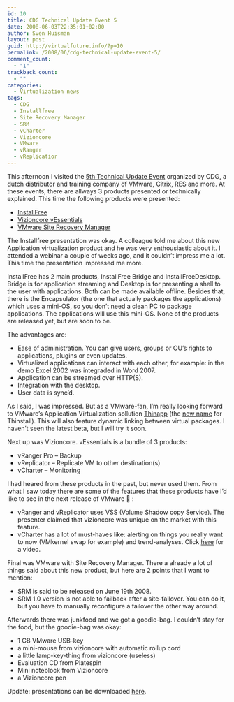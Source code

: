 ```yaml
---
id: 10
title: CDG Technical Update Event 5
date: 2008-06-03T22:35:01+02:00
author: Sven Huisman
layout: post
guid: http://virtualfuture.info/?p=10
permalink: /2008/06/cdg-technical-update-event-5/
comment_count:
  - "1"
trackback_count:
  - ""
categories:
  - Virtualization news
tags:
  - CDG
  - Installfree
  - Site Recovery Manager
  - SRM
  - vCharter
  - Vizioncore
  - VMware
  - vRanger
  - vReplicatior
---
```

This afternoon I visited the <a title="CDG TUE 5" href="http://www.cdg.nl/evenementen.asp?level=864&864=1400" target="_blank">5th Technical Update Event</a> organized by CDG, a dutch distributor and training company of VMware, Citrix, RES and more. At these events, there are allways 3 products presented or technically explained. This time the following products were presented:

  * <a title="InstallFree" href="http://www.installfree.com" target="_blank">InstallFree</a>
  * <a title="Vizioncore vEssentials" href="http://vizioncore.com/vEssentials.html" target="_blank">Vizioncore vEssentials</a>
  * <a title="VMware Site Recovery Manager" href="http://vmware.com/products/srm/" target="_blank">VMware Site Recovery Manager</a>

<!--more-->The Installfree presentation was okay. A colleague told me about this new Application virtualization product and he was very enthousiastic about it. I attended a webinar a couple of weeks ago, and it couldn&#8217;t impress me a lot. This time the presentation impressed me more.

InstallFree has 2 main products, InstallFree Bridge and InstallFreeDesktop. Bridge is for application streaming and Desktop is for presenting a shell to the user with applications. Both can be made available offline. Besides that, there is the Encapsulator (the one that actually packages the applications) which uses a mini-OS, so you don&#8217;t need a clean PC to package applications. The applications will use this mini-OS. None of the products are released yet, but are soon to be.

The advantages are:

  * Ease of administration. You can give users, groups or OU&#8217;s rights to applications, plugins or even updates.
  * Virtualized applications can interact with each other, for example: in the demo Excel 2002 was integraded in Word 2007.
  * Application can be streamed over HTTP(S).
  * Integration with the desktop.
  * User data is sync&#8217;d. 

As I said, I was impressed. But as a VMware-fan, I&#8217;m really looking forward to VMware&#8217;s Application Virtualization sollution <a title="VMware Thinstall" href="http://www.vmware.com/whatsnew/thinstall.html" target="_blank">Thinapp</a> (the <a title="New name for Thinstall" href="http://c1tr1xguru.wordpress.com/2008/05/07/thinstall-is-nowthinapp/" target="_blank">new name</a> for Thinstall). This will also feature dynamic linking between virtual packages. I haven&#8217;t seen the latest beta, but I will try it soon.

Next up was Vizioncore. vEssentials is a bundle of 3 products:

  * vRanger Pro &#8211; Backup
  * vReplicator &#8211; Replicate VM to other destination(s)
  * vCharter &#8211; Monitoring

I had heared from these products in the past, but never used them. From what I saw today there are some of the features that these products have I&#8217;d like to see in the next release of VMware 🙂 :

  * vRanger and vReplicator uses VSS (Volume Shadow copy Service). The presenter claimed that vizioncore was unique on the market with this feature. 
  * vCharter has a lot of must-haves like: alerting on things you really want to now (VMkernel swap for example) and trend-analyses. Click <a title="vCharter" href="httphttp://vizioncore.com/Videos/vCharterOverviewVideo.html" target="_blank">here</a> for a video.

Final was VMware with Site Recovery Manager. There a already a lot of things said about this new product, but here are 2 points that I want to mention:

  * SRM is said to be released on June 19th 2008.
  * SRM 1.0 version is not able to failback after a site-failover. You can do it, but you have to manually reconfigure a failover the other way around.

Afterwards there was junkfood and we got a goodie-bag. I couldn&#8217;t stay for the food, but the goodie-bag was okay:

  * 1 GB VMware USB-key
  * a mini-mouse from vizioncore with automatic rollup cord
  * a little lamp-key-thing from vizioncore (useless)
  * Evaluation CD from Platespin
  * Mini noteblock from Vizioncore
  * a Vizioncore pen

Update: presentations can be downloaded <a title="Presentation TUE5" href="http://www.cdg.nl/media/presentaties/tue5_ppt.zip" target="_blank">here</a>.